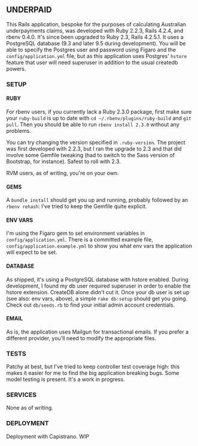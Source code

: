 ## UNDERPAID

This Rails application, bespoke for the purposes of calculating Australian underpayments claims, was developed with Ruby 2.2.3, Rails 4.2.4, and rbenv 0.4.0. It's since been upgraded to Ruby 2.3, Rails 4.2.5.1. It uses a PostgreSQL database (9.3 and later 9.5 during development). You will be able to specify the Postgres user and password using Figaro and the `config/application.yml` file, but as this application uses Postgres' `hstore` feature that user will need superuser in addition to the usual createdb powers.


### SETUP

#### RUBY

For rbenv users, if you currently lack a Ruby 2.3.0 package, first make sure your `ruby-build` is up to date with `cd ~/.rbenv/plugins/ruby-build` and `git pull`. Then you should be able to run `rbenv install 2.3.0` without any problems.

You can try changing the version specified in `.ruby-version`. The project was first developed with 2.2.3, but I ran the upgrade to 2.3 and that did involve some Gemfile tweaking (had to switch to the Sass version of Bootstrap, for instance). Safest to roll with 2.3.

RVM users, as of writing, you're on your own.

#### GEMS

A `bundle install` should get you up and running, probably followed by an `rbenv rehash`: I've tried to keep the Gemfile quite explicit.

#### ENV VARS

I'm using the Figaro gem to set environment variables in `config/application.yml`. There is a committed example file, `config/application.example.yml` to show you what env vars the application will expect to be set.

#### DATABASE

As shipped, it's using a PostgreSQL database with hstore enabled. During development, I found my db user required superuser in order to enable the hstore extension. CreateDB alone didn't cut it. Once your db user is set up (see also: env vars, above), a simple `rake db:setup` should get you going. Check out `db/seeds.rb` to find your initial admin account credentials.

#### EMAIL

As is, the application uses Mailgun for transactional emails. If you prefer a different provider, you'll need to modify the appropriate files.


### TESTS

Patchy at best, but I've tried to keep controller test coverage high: this makes it easier for me to find the big application breaking bugs. Some model testing is present. It's a work in progress.


### SERVICES

None as of writing.


### DEPLOYMENT

Deployment with Capistrano. WIP
